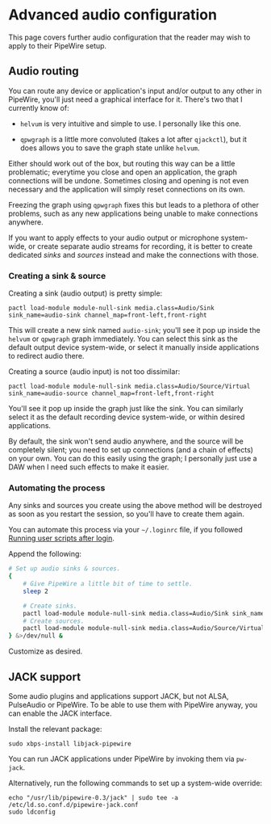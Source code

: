 # Advanced audio configuration

This page covers further audio configuration that the reader may wish to apply to their PipeWire setup.

## Audio routing

You can route any device or application's input and/or output to any other in PipeWire, you'll just need a graphical interface for it. There's two that I currently know of:

- `helvum` is very intuitive and simple to use. I personally like this one.

- `qpwgraph` is a little more convoluted (takes a lot after `qjackctl`), but it does allows you to save the graph state unlike `helvum`.

Either should work out of the box, but routing this way can be a little problematic; everytime you close and open an application, the graph connections will be undone. Sometimes closing and opening is not even necessary and the application will simply reset connections on its own.

Freezing the graph using `qpwgraph` fixes this but leads to a plethora of other problems, such as any new applications being unable to make connections anywhere.

If you want to apply effects to your audio output or microphone system-wide, or create separate audio streams for recording, it is better to create dedicated *sinks* and *sources* instead and make the connections with those.

### Creating a sink & source

Creating a sink (audio output) is pretty simple:

```Shell
pactl load-module module-null-sink media.class=Audio/Sink sink_name=audio-sink channel_map=front-left,front-right
```

This will create a new sink named `audio-sink`; you'll see it pop up inside the `helvum` or `qpwgraph` graph immediately. You can select this sink as the default output device system-wide, or select it manually inside applications to redirect audio there.

Creating a source (audio input) is not too dissimilar:

```Shell
pactl load-module module-null-sink media.class=Audio/Source/Virtual sink_name=audio-source channel_map=front-left,front-right
```

You'll see it pop up inside the graph just like the sink. You can similarly select it as the default recording device system-wide, or within desired applications.

By default, the sink won't send audio anywhere, and the source will be completely silent; you need to set up connections (and a chain of effects) on your own. You can do this easily using the graph; I personally just use a DAW when I need such effects to make it easier.

### Automating the process

Any sinks and sources you create using the above method will be destroyed as soon as you restart the session, so you'll have to create them again.

You can automate this process via your `~/.loginrc` file, if you followed [Running user scripts after login](../1.%20Installation/Guide.md#running-user-scripts-after-login).

Append the following:

```Bash
# Set up audio sinks & sources.
{
    # Give PipeWire a little bit of time to settle.
    sleep 2

    # Create sinks.
    pactl load-module module-null-sink media.class=Audio/Sink sink_name=audio-sink channel_map=front-left,front-right
    # Create sources.
    pactl load-module module-null-sink media.class=Audio/Source/Virtual sink_name=audio-source channel_map=front-left,front-right
} &>/dev/null &
```

Customize as desired.

## JACK support

Some audio plugins and applications support JACK, but not ALSA, PulseAudio or PipeWire. To be able to use them with PipeWire anyway, you can enable the JACK interface.


Install the relevant package:

```Shell
sudo xbps-install libjack-pipewire
```

You can run JACK applications under PipeWire by invoking them via `pw-jack`.

Alternatively, run the following commands to set up a system-wide override:

```Shell
echo "/usr/lib/pipewire-0.3/jack" | sudo tee -a /etc/ld.so.conf.d/pipewire-jack.conf
sudo ldconfig
```
